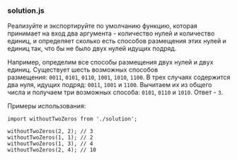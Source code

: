 ### solution.js

Реализуйте и экспортируйте по умолчанию функцию, которая принимает на вход два аргумента - количество нулей и количество единиц, и определяет сколько есть способов размещения этих нулей и единиц так, что бы не было двух нулей идущих подряд.

Например, определим все способы размещения двух нулей и двух единиц. Существует шесть возможных способов размещения: `0011`, `0101`, `0110`, `1001`, `1010`, `1100`. В трех случаях содержится два нуля, идущих подряд: `0011`, `1001` и `1100`. Вычитаем их из общего числа и получаем три возможных способа: `0101`, `0110` и `1010`. Ответ - `3`.

Примеры использования:

```
import withoutTwoZeros from './solution';

withoutTwoZeros(2, 2); // 3
withoutTwoZeros(1, 1); // 2
withoutTwoZeros(1, 3), // 4
withoutTwoZeros(2, 4); // 10
```